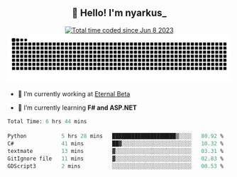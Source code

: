 <h2 align="center">👋 Hello! I'm nyarkus_</h2>
<p align="center">
  <a href="https://wakatime.com/@8f9aa332-6725-4e00-a5d9-b2317a4b74a6">
    <img src="https://wakatime.com/badge/user/8f9aa332-6725-4e00-a5d9-b2317a4b74a6.svg" alt="Total time coded since Jun 8 2023" />
  </a>
  <br>
  <img src = "https://github.com/nyarkus/nyarkus/blob/output/github-snake-dark.svg">
</p>

- 🔭 I’m currently working at [Eternal Beta](https://github.com/Kacianoki/Eternal-Beta)
<!--- 💬 Ask me about **nothing :<**-->
- 🌱 I’m currently learning **F# and ASP.NET**

<!--START_SECTION:waka-->

```fs
Total Time: 6 hrs 44 mins

Python           5 hrs 28 mins   ████████████████████▒░░░░   80.92 %
C#               41 mins         ██▓░░░░░░░░░░░░░░░░░░░░░░   10.32 %
textmate         13 mins         ▓░░░░░░░░░░░░░░░░░░░░░░░░   03.31 %
GitIgnore file   11 mins         ▓░░░░░░░░░░░░░░░░░░░░░░░░   02.83 %
GDScript3        2 mins          ░░░░░░░░░░░░░░░░░░░░░░░░░   00.53 %
```

<!--END_SECTION:waka-->
